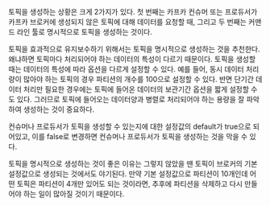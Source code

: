 토픽을 생성하는 상황은 크게 2가지가 있다. 첫 번째는 카프카 컨슈머 또는 프로듀서가 카프카 브로커에 생성되지 않은 토픽에 대해 데이터를 요청할 때, 그리고 두 번째는 커맨드 라인 툴로 명시적으로 토픽을 생성하는 것이다.

토픽을 효과적으로 유지보수하기 위해서는 토픽을 명시적으로 생성하는 것을 추천한다. 왜냐하면 토픽마다 처리되어야 하는 데이터의 특성이 다르기 때문이다. 토픽을 생성할 때는 데이터의 특성에 따라 옵션을 다르게 설정할 수 있다. 예를 들어, 동시 데이터 처리량이 많아야 하는 토픽의 경우 파티션의 개수를 100으로 설정할 수 있다. 반면 단기간 데이터 처리만 필요한 경우에는 토픽에 들어온 데이터의 보관기간 옵션을 짧게 설정할 수도 있다. 그러므로 토픽에 들어오는 데이터양과 병렬로 처리되어야 하는 용량을 잘 파악하여 생성하는 것이 중요하다.

컨슈머나 프로듀서가 토픽을 생성할 수 있는지에 대한 설정값의 default가 true으로 되어있고, 이를 false로 변경하면 컨슈머나 프로듀서가 토픽을 생성하는 것을 막을 수 있다.

토픽을 명시적으로 생성하는 것이 좋은 이유는 그렇지 않았을 땐 토픽이 브로커의 기본 설정값으로 생성되는 것에서도 야기된다. 만약 기본 설정값으로 파티션이 10개인데 어떤 토픽은 파티션이 4개만 있어도 되는 것이라면, 추후에 파티션을 삭제하고 다시 만들어야 하는 일이 많아질 것이기 때문이다.
